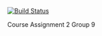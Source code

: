 [![Build Status](https://travis-ci.com/kasarama/Gruppe9CA2.svg?branch=main)](https://travis-ci.com/kasarama/Gruppe9CA2)

Course Assignment 2
Group 9
